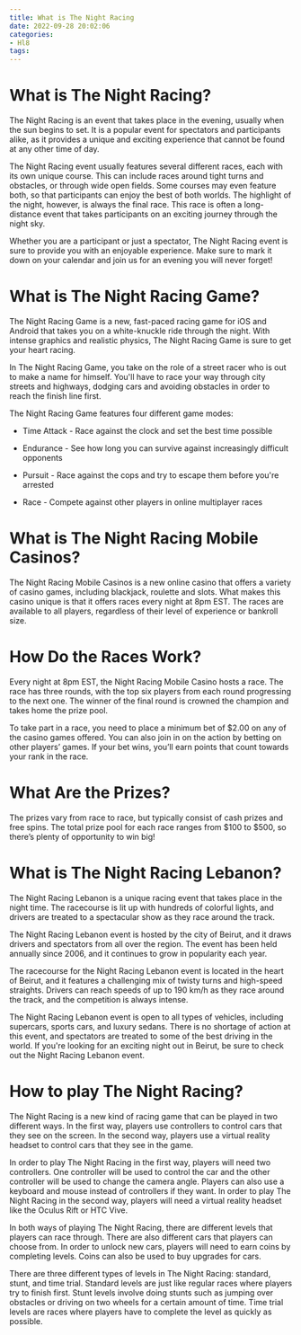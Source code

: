 ```yaml
---
title: What is The Night Racing 
date: 2022-09-28 20:02:06
categories:
- Hl8
tags:
---
```



# What is The Night Racing? 

The Night Racing is an event that takes place in the evening, usually when the sun begins to set. It is a popular event for spectators and participants alike, as it provides a unique and exciting experience that cannot be found at any other time of day.

The Night Racing event usually features several different races, each with its own unique course. This can include races around tight turns and obstacles, or through wide open fields. Some courses may even feature both, so that participants can enjoy the best of both worlds. The highlight of the night, however, is always the final race. This race is often a long-distance event that takes participants on an exciting journey through the night sky.

Whether you are a participant or just a spectator, The Night Racing event is sure to provide you with an enjoyable experience. Make sure to mark it down on your calendar and join us for an evening you will never forget!

# What is The Night Racing Game?

The Night Racing Game is a new, fast-paced racing game for iOS and Android that takes you on a white-knuckle ride through the night. With intense graphics and realistic physics, The Night Racing Game is sure to get your heart racing.

In The Night Racing Game, you take on the role of a street racer who is out to make a name for himself. You'll have to race your way through city streets and highways, dodging cars and avoiding obstacles in order to reach the finish line first.

The Night Racing Game features four different game modes:

* Time Attack - Race against the clock and set the best time possible

* Endurance - See how long you can survive against increasingly difficult opponents

* Pursuit - Race against the cops and try to escape them before you're arrested

* Race - Compete against other players in online multiplayer races

# What is The Night Racing Mobile Casinos?

The Night Racing Mobile Casinos is a new online casino that offers a variety of casino games, including blackjack, roulette and slots. What makes this casino unique is that it offers races every night at 8pm EST. The races are available to all players, regardless of their level of experience or bankroll size.

# How Do the Races Work?

Every night at 8pm EST, the Night Racing Mobile Casino hosts a race. The race has three rounds, with the top six players from each round progressing to the next one. The winner of the final round is crowned the champion and takes home the prize pool.

To take part in a race, you need to place a minimum bet of $2.00 on any of the casino games offered. You can also join in on the action by betting on other players’ games. If your bet wins, you’ll earn points that count towards your rank in the race.

# What Are the Prizes?

The prizes vary from race to race, but typically consist of cash prizes and free spins. The total prize pool for each race ranges from $100 to $500, so there’s plenty of opportunity to win big!

# What is The Night Racing Lebanon?

The Night Racing Lebanon is a unique racing event that takes place in the night time. The racecourse is lit up with hundreds of colorful lights, and drivers are treated to a spectacular show as they race around the track.

The Night Racing Lebanon event is hosted by the city of Beirut, and it draws drivers and spectators from all over the region. The event has been held annually since 2006, and it continues to grow in popularity each year.

The racecourse for the Night Racing Lebanon event is located in the heart of Beirut, and it features a challenging mix of twisty turns and high-speed straights. Drivers can reach speeds of up to 190 km/h as they race around the track, and the competition is always intense.

The Night Racing Lebanon event is open to all types of vehicles, including supercars, sports cars, and luxury sedans. There is no shortage of action at this event, and spectators are treated to some of the best driving in the world. If you're looking for an exciting night out in Beirut, be sure to check out the Night Racing Lebanon event.

# How to play The Night Racing?

The Night Racing is a new kind of racing game that can be played in two different ways. In the first way, players use controllers to control cars that they see on the screen. In the second way, players use a virtual reality headset to control cars that they see in the game.

In order to play The Night Racing in the first way, players will need two controllers. One controller will be used to control the car and the other controller will be used to change the camera angle. Players can also use a keyboard and mouse instead of controllers if they want. In order to play The Night Racing in the second way, players will need a virtual reality headset like the Oculus Rift or HTC Vive.

In both ways of playing The Night Racing, there are different levels that players can race through. There are also different cars that players can choose from. In order to unlock new cars, players will need to earn coins by completing levels. Coins can also be used to buy upgrades for cars.

There are three different types of levels in The Night Racing: standard, stunt, and time trial. Standard levels are just like regular races where players try to finish first. Stunt levels involve doing stunts such as jumping over obstacles or driving on two wheels for a certain amount of time. Time trial levels are races where players have to complete the level as quickly as possible.